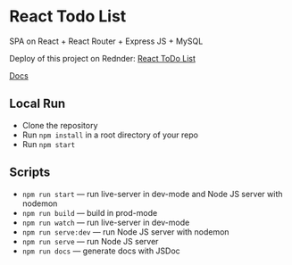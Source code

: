 # React Todo List

SPA on React + React Router + Express JS + MySQL

Deploy of this project on Rednder: [React ToDo List](https://react-todo-list.onrender.com)

[Docs](https://egorpariah.github.io/react-todo-list/)

## Local Run

- Clone the repository
- Run `npm install` in a root directory of your repo
- Run `npm start`

## Scripts

- `npm run start` — run live-server in dev-mode and Node JS server with nodemon
- `npm run build` — build in prod-mode
- `npm run watch` — run live-server in dev-mode
- `npm run serve:dev` — run Node JS server with nodemon
- `npm run serve` — run Node JS server
- `npm run docs` — generate docs with JSDoc
